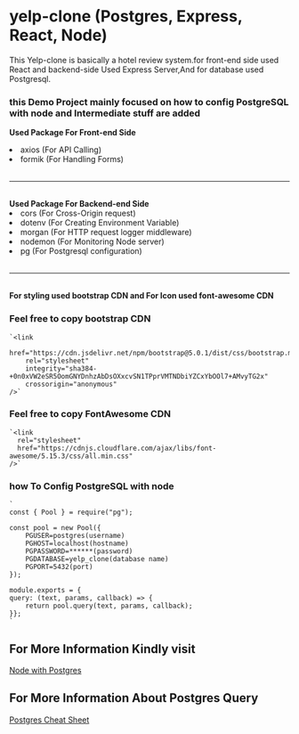 # yelp-clone (Postgres, Express, React, Node)

This Yelp-clone is basically a hotel review system.for front-end side used React and backend-side Used Express Server,And for database used Postgresql.

<h3> this Demo Project mainly focused on how to config PostgreSQL with node and Intermediate stuff are added </h3>

<b>Used Package For Front-end Side</b>

  <li>axios (For API Calling)</li>
  <li>formik (For Handling Forms)</li>
  <br/>
  <hr/>
  <br/>
  <b>Used Package For Backend-end Side</b>
  <li>cors (For Cross-Origin request)</li>
  <li>dotenv (For Creating Environment Variable)</li>
  <li>morgan (For HTTP request logger middleware)</li>
  <li>nodemon (For Monitoring Node server)</li>
  <li>pg (For Postgresql configuration)</li>
  <br/>
  <hr/>
  <br/>
  <b>For styling used bootstrap CDN and For Icon used font-awesome CDN</b>
<br>
  <h3>Feel free to copy bootstrap CDN</h3>
  
    `<link
        href="https://cdn.jsdelivr.net/npm/bootstrap@5.0.1/dist/css/bootstrap.min.css"
        rel="stylesheet"
        integrity="sha384-+0n0xVW2eSR5OomGNYDnhzAbDsOXxcvSN1TPprVMTNDbiYZCxYbOOl7+AMvyTG2x"
        crossorigin="anonymous"
    />`
    
<h3>Feel free to copy FontAwesome CDN</h3>

    `<link
      rel="stylesheet"
      href="https://cdnjs.cloudflare.com/ajax/libs/font-awesome/5.15.3/css/all.min.css"
    />`

<h3> how To Config PostgreSQL with node  </h3>

    `
    const { Pool } = require("pg");

    const pool = new Pool({
        PGUSER=postgres(username)
        PGHOST=localhost(hostname)
        PGPASSWORD=******(password)
        PGDATABASE=yelp_clone(database name)
        PGPORT=5432(port)
    });

    module.exports = {
    query: (text, params, callback) => {
        return pool.query(text, params, callback);
    }};
    `

<h2>For More Information Kindly visit </h2><a href="https://node-postgres.com/">Node with Postgres</a>

<h2>For More Information About Postgres Query </h2> <a href="https://www.postgresqltutorial.com/postgresql-cheat-sheet/">Postgres Cheat Sheet</a>
